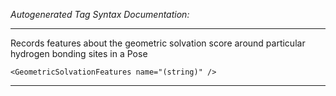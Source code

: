 _Autogenerated Tag Syntax Documentation:_

---
Records features about the geometric solvation score around particular hydrogen bonding sites in a Pose

```
<GeometricSolvationFeatures name="(string)" />
```



---
